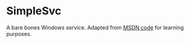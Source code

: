 # SimpleSvc
A bare bones Windows service. Adapted from [MSDN code](https://docs.microsoft.com/en-us/windows/desktop/Services/the-complete-service-sample) for learning purposes. 
